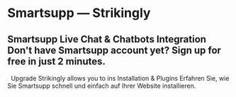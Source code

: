 # Smartsupp — Strikingly
## Smartsupp Live Chat & Chatbots Integration Don't have Smartsupp account yet? Sign up for free in just 2 minutes.
  Upgrade Strikingly allows you to ins
Installation & Plugins 
Erfahren Sie, wie Sie Smartsupp schnell und einfach auf Ihrer Website installieren.

